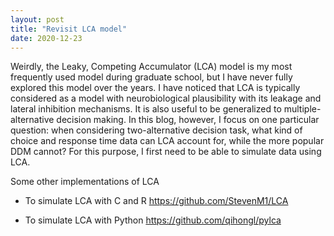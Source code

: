 ```yaml
---
layout: post
title: "Revisit LCA model"
date: 2020-12-23
---
```


Weirdly, the Leaky, Competing Accumulator (LCA) model is my most frequently used model during graduate school, but I have never fully explored this model over the years. I have noticed that LCA is typically considered as a model with neurobiological plausibility with its leakage and lateral inhibition mechanisms. It is also useful to be generalized to multiple-alternative decision making. In this blog, however, I focus on one particular question: when considering two-alternative decision task, what kind of choice and response time data can LCA account for, while the more popular DDM cannot? For this purpose, I first need to be able to simulate data using LCA.


Some other implementations of LCA

- To simulate LCA with C and R
https://github.com/StevenM1/LCA

- To simulate LCA with Python
https://github.com/qihongl/pylca
